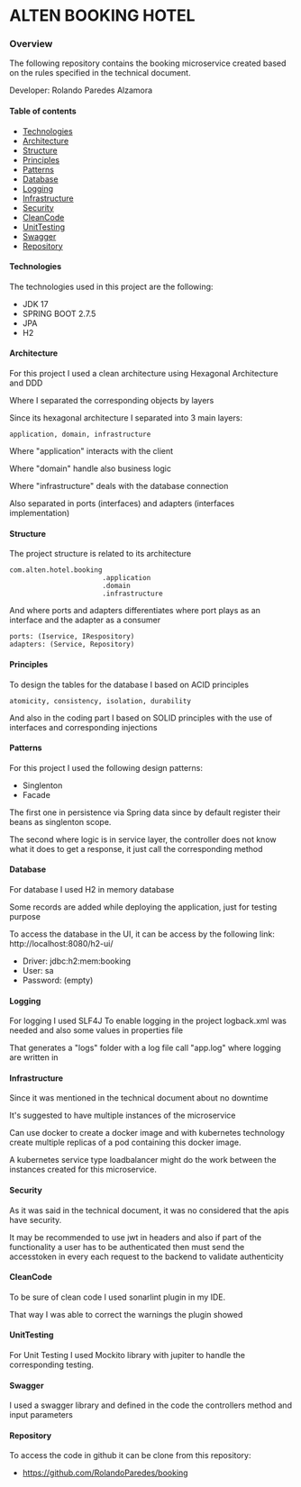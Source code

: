 # ALTEN BOOKING HOTEL
### Overview

The following repository contains the booking microservice created based on the rules specified in the technical document.

Developer: Rolando Paredes Alzamora


#### Table of contents
* [Technologies](#technologies)
* [Architecture](#architecture)
* [Structure](#structure)
* [Principles](#principles)
* [Patterns](#patterns)
* [Database](#database)
* [Logging](#logging)
* [Infrastructure](#infrastructure)
* [Security](#security)
* [CleanCode](#cleancode)
* [UnitTesting](#unittesting)
* [Swagger](#swagger)
* [Repository](#repository)


#### Technologies
The technologies used in this project are the following:

- JDK 17
- SPRING BOOT 2.7.5
- JPA 
- H2

#### Architecture

For this project I used a clean architecture using Hexagonal Architecture and DDD

Where I separated the corresponding objects by layers

Since its hexagonal architecture I separated into 3 main layers:

```
application, domain, infrastructure

```

Where "application" interacts with the client

Where "domain" handle also business logic 

Where "infrastructure" deals with the database connection

Also separated in ports (interfaces) and adapters (interfaces implementation)

#### Structure

The project structure is related to its architecture 

```
com.alten.hotel.booking
                       .application
                       .domain
                       .infrastructure 

```
And where ports and adapters differentiates where port plays as an interface and the adapter as a consumer 

```
ports: (Iservice, IRespository)
adapters: (Service, Repository)

```

#### Principles

To design the tables for the database I based on ACID principles

```
atomicity, consistency, isolation, durability

```

And also in the coding part I based on SOLID principles with the use of interfaces and corresponding injections 


#### Patterns

For this project I used the following design patterns:
- Singlenton 
- Facade

The first one in persistence via Spring data since by default register their beans as singlenton scope.

The second where logic is in service layer, the controller does not know what it does to get a response, it just call the corresponding method

#### Database

For database I used H2 in memory database

Some records are added while deploying the application, just for testing purpose

To access the database in the UI, it can be access by the following link:
http://localhost:8080/h2-ui/

- Driver: jdbc:h2:mem:booking
- User: sa
- Password: (empty)


#### Logging

For logging I used SLF4J
To enable logging in the project logback.xml was needed and also some values in properties file

That generates a "logs" folder with a log file call "app.log" where logging are written in


#### Infrastructure

Since it was mentioned in the technical document about no downtime

It's suggested to have multiple instances of the microservice

Can use docker to create a docker image and with kubernetes technology create multiple replicas of a pod containing this docker image.

A kubernetes service type loadbalancer might do the work between the instances created for this microservice.


#### Security

As it was said in the technical document, it was no considered that the apis have security.

It may be recommended to use jwt in headers and also if part of the functionality a user has to be authenticated then must send the accesstoken in every each request to the backend to validate authenticity


#### CleanCode

To be sure of clean code I used sonarlint plugin in my IDE.

That way I was able to correct the warnings the plugin showed

#### UnitTesting

For Unit Testing I used Mockito library with jupiter to handle the corresponding testing.

#### Swagger

I used a swagger library and defined in the code the controllers method and input parameters


#### Repository

To access the code in github it can be clone from this repository:

- https://github.com/RolandoParedes/booking





